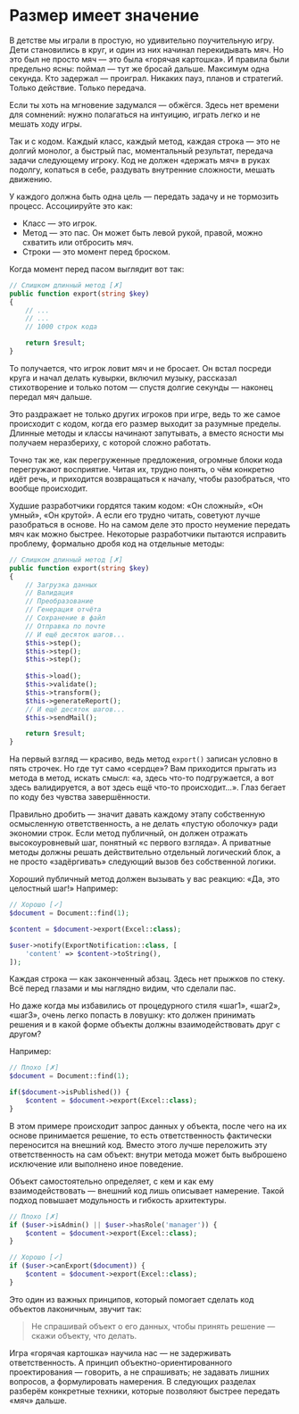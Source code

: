 # Размер имеет значение

В детстве мы играли в простую, но удивительно поучительную игру.
Дети становились в круг, и один из них начинал перекидывать мяч.
Но это был не просто мяч — это была «горячая картошка».
И правила были предельно ясны: поймал — тут же бросай дальше.
Максимум одна секунда. Кто задержал — проиграл.
Никаких пауз, планов и стратегий. Только действие. Только передача.

Если ты хоть на мгновение задумался — обжёгся.
Здесь нет времени для сомнений: нужно полагаться на интуицию, играть легко и не мешать ходу игры.

Так и с кодом. Каждый класс, каждый метод, каждая строка — это не долгий монолог, а быстрый пас, моментальный результат,
передача задачи следующему игроку. Код не должен «держать мяч» в руках подолгу, копаться в себе, раздувать внутренние
сложности, мешать движению.

У каждого должна быть одна цель — передать задачу и не тормозить процесс.
Ассоциируйте это как:

- Класс — это игрок.
- Метод — это пас. Он может быть левой рукой, правой, можно схватить или отбросить мяч.
- Строки — это момент перед броском.

Когда момент перед пасом выглядит вот так:

```php
// Слишком длинный метод [✗]
public function export(string $key)
{
	// ...
	// ...
	// 1000 строк кода

	return $result;
}
```

То получается, что игрок ловит мяч и не бросает.
Он встал посреди круга и начал делать кувырки, включил музыку, рассказал стихотворение и только потом — спустя долгие
секунды — наконец передал мяч дальше.

Это раздражает не только других игроков при игре, ведь то же самое происходит с кодом, когда его размер выходит за
разумные пределы.
Длинные методы и классы начинают запутывать, а вместо ясности мы получаем неразбериху, с которой сложно работать.

Точно так же, как перегруженные предложения, огромные блоки кода перегружают восприятие. Читая их, трудно понять, о чём
конкретно идёт речь, и приходится возвращаться к началу, чтобы разобраться, что вообще происходит.

Худшие разработчики гордятся таким кодом: «Он сложный», «Он умный», «Он крутой». А если его трудно читать, советуют
лучше разобраться в основе.
Но на самом деле это просто неумение передать мяч как можно быстрее. Некоторые разработчики пытаются исправить проблему,
формально дробя код на отдельные методы:

```php
// Слишком длинный метод [✗]
public function export(string $key)
{
	// Загрузка данных
	// Валидация
	// Преобразование
	// Генерация отчёта
	// Сохранение в файл
	// Отправка по почте
	// И ещё десяток шагов...
	$this->step();
	$this->step();
	$this->step();
	
	$this->load();
	$this->validate();
	$this->transform();
	$this->generateReport();
	// И ещё десяток шагов...
	$this->sendMail();

	return $result;
}
```

На первый взгляд — красиво, ведь метод `export()` записан условно в пять строчек.
Но где тут само «сердце»? Вам приходится прыгать из метода в метод, искать смысл: «а, здесь что-то подгружается, а вот
здесь валидируется, а вот здесь ещё что-то происходит…».
Глаз бегает по коду без чувства завершённости.

Правильно дробить — значит давать каждому этапу собственную осмысленную ответственность, а не делать «пустую оболочку»
ради экономии строк.
Если метод публичный, он должен отражать высокоуровневый шаг, понятный «с первого взгляда». А приватные методы должны
решать действительно отдельный логический блок, а не просто «задёргивать» следующий вызов без собственной логики.

Хороший публичный метод должен вызывать у вас реакцию: «Да, это целостный шаг!» Например:

```php
// Хорошо [✓]
$document = Document::find(1);

$content = $document->export(Excel::class);

$user->notify(ExportNotification::class, [
	'content' => $content->toString(),
]);
```

Каждая строка — как законченный абзац.
Здесь нет прыжков по стеку.
Всё перед глазами и мы наглядно видим, что сделали пас.

Но даже когда мы избавились от процедурного стиля «шаг1», «шаг2», «шаг3», очень легко попасть в ловушку:
кто должен принимать решения и в какой форме объекты должны взаимодействовать друг с другом?

<div style="page-break-after: always;"></div>

Например:

```php
// Плохо [✗]
$document = Document::find(1);

if($document->isPublished()) {
	$content = $document->export(Excel::class);
}
```

В этом примере происходит запрос данных у объекта, после чего на их основе принимается решение, то есть ответственность
фактически переносится на внешний код.
Вместо этого лучше переложить эту ответственность на сам объект: внутри метода может быть выброшено исключение или
выполнено иное поведение.

Объект самостоятельно определяет, с кем и как ему взаимодействовать — внешний код лишь описывает намерение.
Такой подход повышает модульность и гибкость архитектуры.

```php
// Плохо [✗]
if ($user->isAdmin() || $user->hasRole('manager')) {
	$content = $document->export(Excel::class);
}
```

```php
// Хорошо [✓]
if ($user->canExport($document)) {
	$content = $document->export(Excel::class);
}
```

Это один из важных принципов, который помогает сделать код объектов лаконичным, звучит так:

> Не спрашивай объект о его данных, чтобы принять решение — скажи объекту, что делать.

Игра «горячая картошка» научила нас — не задерживать ответственность.
А принцип объектно-ориентированного проектирования — говорить, а не спрашивать; не задавать лишних вопросов, а
формулировать намерения.
В следующих разделах разберём конкретные техники, которые позволяют быстрее передать «мяч» дальше.
